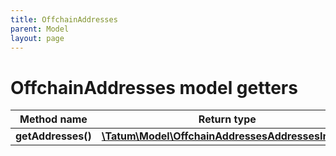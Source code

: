 ```yaml
---
title: OffchainAddresses
parent: Model
layout: page
---
```


# OffchainAddresses model getters

Method name | Return type | Description | Notes
------------ | ------------- | ------------- | -------------
**getAddresses()** | [**\Tatum\Model\OffchainAddressesAddressesInner[]**](../OffchainAddressesAddressesInner) |  |

